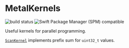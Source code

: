 # MetalKernels

![build status](https://github.com/Halfspace-LLC/MetalKernels/actions/workflows/build.yml/badge.svg)
<img src="https://img.shields.io/badge/SPM-5.3-blue.svg?style=flat"
     alt="Swift Package Manager (SPM) compatible" />

Useful kernels for parallel programming.

[`ScanKernel`](https://github.com/Halfspace-LLC/MetalKernels/blob/main/Sources/MetalKernels/include/ScanKernel.h) implements prefix sum for `uint32_t` values.
